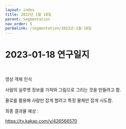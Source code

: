 ```yaml
---
layout: index
title: 2022년 1월 18일
parent: Segmentation
nav_order: 5
permalink: /segmentation/2022년-1월-18일
---
```


# 2023-01-18 연구일지

<br>

영상 객체 인식

사람의 실루엣 정보를 가져와 그림으로 그리는 것을 만들려고 함.

욜로를 활용해 사람만 잡게 할려고 특정 물체만 잡게 시도함.

최종 결과물 예상 : 

https://tv.kakao.com/v/426566570
